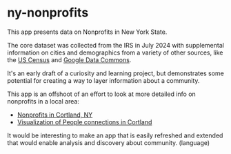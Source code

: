# ny-nonprofits
This app presents data on Nonprofits in New York State.  
     
The core dataset was collected from the IRS in July 2024 with supplemental information
on cities and demographics from a variety of other sources, like the [US Census](https://www.census.gov/data/developers/data-sets.html) and [Google Data Commons](https://datacommons.org/).  

It's an early draft of a curiosity and learning project, but demonstrates some 
potential for creating a way to layer information about a community.  

This app is an offshoot of an effort to look at more detailed info on nonprofits
in a local area:
- [Nonprofits in Cortland, NY](https://local-nonprofits-jzelson.streamlit.app/) 
- [Visualization of People connections in Cortland](https://johnzelson-local-nonprofits-graph-streamlit-app-zuq6hl.streamlit.app/)

It would be interesting to make an app that is easily refreshed and 
extended that would enable analysis and discovery about community. (language)